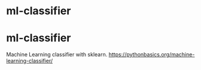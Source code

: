 # ml-classifier
# ml-classifier

Machine Learning classifier with sklearn.
https://pythonbasics.org/machine-learning-classifier/